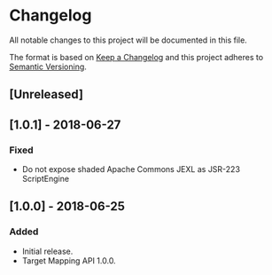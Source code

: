 # Changelog
All notable changes to this project will be documented in this file.

The format is based on [Keep a Changelog](http://keepachangelog.com/en/1.0.0/)
and this project adheres to [Semantic Versioning](http://semver.org/spec/v2.0.0.html).

## [Unreleased]

## [1.0.1] - 2018-06-27
### Fixed
- Do not expose shaded Apache Commons JEXL as JSR-223 ScriptEngine

## [1.0.0] - 2018-06-25
### Added
- Initial release.
- Target Mapping API 1.0.0.